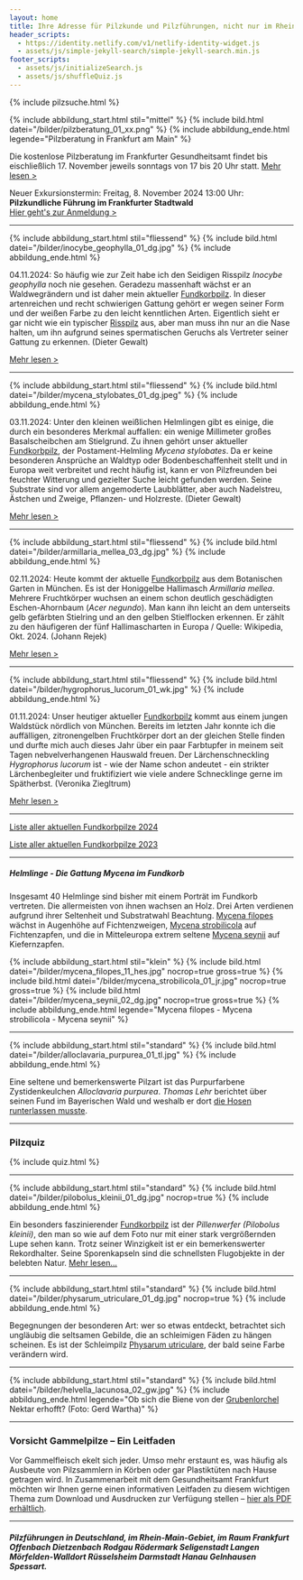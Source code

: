 ```yaml
---
layout: home
title: Ihre Adresse für Pilzkunde und Pilzführungen, nicht nur im Rhein-Main-Gebiet
header_scripts:
  - https://identity.netlify.com/v1/netlify-identity-widget.js
  - assets/js/simple-jekyll-search/simple-jekyll-search.min.js
footer_scripts:
  - assets/js/initializeSearch.js
  - assets/js/shuffleQuiz.js
---
```

{% include pilzsuche.html %}

{% include abbildung_start.html stil="mittel" %}
{% include bild.html datei="/bilder/pilzberatung_01_xx.png" %}
{% include abbildung_ende.html legende="Pilzberatung in Frankfurt am Main" %}

Die kostenlose Pilzberatung im Frankfurter Gesundheitsamt findet bis eischließlich 17. November jeweils sonntags von 17 bis 20 Uhr statt. [Mehr lesen >](/termine)

Neuer Exkursionstermin: Freitag, 8. November 2024 13:00 Uhr: **Pilzkundliche Führung im Frankfurter Stadtwald**\
[Hier geht's zur Anmeldung >](/termine)

- - -

{% include abbildung_start.html stil="fliessend" %}
{% include bild.html datei="/bilder/inocybe_geophylla_01_dg.jpg" %}
{% include abbildung_ende.html %}

04.11.2024: So häufig wie zur Zeit habe ich den Seidigen Risspilz *Inocybe geophylla* noch nie gesehen. Geradezu massenhaft wächst er an Waldwegrändern und ist daher mein aktueller  [Fundkorbpilz](AA "Glossar-"). In dieser artenreichen und recht schwierigen Gattung gehört er wegen seiner Form und der weißen Farbe  zu den leicht kenntlichen Arten. Eigentlich sieht er gar nicht wie ein typischer [Risspilz](/verwandt/risspilze) aus, aber man muss ihn nur an die Nase halten, um ihn aufgrund seines spermatischen Geruchs als Vertreter seiner Gattung zu erkennen. (Dieter Gewalt) 

[Mehr lesen >](/pilze/inocybe-geophylla-seidiger-risspilz)

<div style="clear:  both"></div>

- - -

{% include abbildung_start.html stil="fliessend" %}
{% include bild.html datei="/bilder/mycena_stylobates_01_dg.jpeg" %}
{% include abbildung_ende.html %}

03.11.2024: Unter den kleinen weißlichen Helmlingen gibt es einige, die durch ein besonderes Merkmal auffallen: ein wenige Millimeter großes Basalscheibchen am Stielgrund. Zu ihnen gehört unser aktueller [Fundkorbpilz](AA "Glossar-"), der Postament-Helmling *Mycena stylobates*. Da er keine besonderen Ansprüche an Waldtyp oder Bodenbeschaffenheit stellt und in Europa weit verbreitet und recht häufig ist, kann er von Pilzfreunden bei feuchter Witterung und gezielter Suche leicht gefunden werden. Seine Substrate sind vor allem angemoderte Laubblätter, aber auch Nadelstreu, Ästchen und Zweige, Pflanzen- und Holzreste. (Dieter Gewalt) 

[Mehr lesen >](/pilze/mycena-stylobates-postament-helmling)

<div style="clear:  both"></div>



- - -

{% include abbildung_start.html stil="fliessend" %}
{% include bild.html datei="/bilder/armillaria_mellea_03_dg.jpg" %}
{% include abbildung_ende.html %}

02.11.2024: Heute kommt der aktuelle [Fundkorbpilz](AA "Glossar-") aus dem Botanischen Garten in München. Es ist der Honiggelbe Hallimasch *Armillaria mellea*. Mehrere Fruchtkörper wuchsen an einem schon deutlich geschädigten Eschen-Ahornbaum (*Acer negundo*). Man kann ihn leicht an dem unterseits gelb gefärbten Stielring und an den gelben Stielflocken erkennen. Er zählt zu den häufigeren der fünf Hallimascharten in Europa / Quelle: Wikipedia, Okt. 2024. (Johann Rejek)

[Mehr lesen >](/pilze/armillaria-mellea-honiggelber-hallimasch)

<div style="clear:  both"></div>

- - -

{% include abbildung_start.html stil="fliessend" %}
{% include bild.html datei="/bilder/hygrophorus_lucorum_01_wk.jpg" %}
{% include abbildung_ende.html %}

01.11.2024: Unser heutiger aktueller [Fundkorbpilz](AA "Glossar-") kommt aus einem jungen Waldstück nördlich von München. Bereits im letzten Jahr konnte ich die auffälligen, zitronengelben Fruchtkörper dort an der gleichen Stelle finden und durfte mich auch dieses Jahr über ein paar Farbtupfer in meinem seit Tagen nebvelverhangenen Hauswald freuen. Der Lärchenschneckling *Hygrophorus lucorum* ist - wie der Name schon andeutet - ein strikter Lärchenbegleiter und fruktifiziert wie viele andere Schnecklinge gerne im Spätherbst. (Veronika Ziegltrum) 

[Mehr lesen >](/pilze/hygrophorus-lucorum-lärchenschneckling)

<div style="clear:  both"></div>

- - -

[Liste aller aktuellen Fundkorbpilze 2024](/artikel/liste-aller-aktuellen-fundkorbpilze-2024.html)

[Liste aller aktuellen Fundkorbpilze 2023](/artikel/liste-aller-aktuellen-fundkorbpilze-2023.html)

- - -

##### Helmlinge - Die Gattung *Mycena* im Fundkorb

Insgesamt 40 Helmlinge sind bisher mit einem Porträt im Fundkorb vertreten. Die allermeisten von ihnen wachsen an Holz. Drei Arten verdienen aufgrund ihrer Seltenheit und Substratwahl Beachtung. [Mycena filopes](/pilze/mycena-filopes-zerbrechlicher-fadenhelmling) wächst in Augenhöhe auf Fichtenzweigen, [Mycena strobilicola](/pilze/mycena-strobilicola-fichtenzapfenhelmling) auf Fichtenzapfen, und die in Mitteleuropa extrem seltene [Mycena seynii](/pilze/mycena-seynii-mediterraner-kiefernzapfenhelmling) auf Kiefernzapfen.

{% include abbildung_start.html stil="klein" %}
{% include bild.html datei="/bilder/mycena_filopes_11_hes.jpg" nocrop=true gross=true %}
{% include bild.html datei="/bilder/mycena_strobilicola_01_jr.jpg" nocrop=true gross=true %}
{% include bild.html datei="/bilder/mycena_seynii_02_dg.jpg" nocrop=true gross=true %}
{% include abbildung_ende.html legende="Mycena filopes - Mycena strobilicola - Mycena seynii" %}

- - -

{% include abbildung_start.html stil="standard" %}
{% include bild.html datei="/bilder/alloclavaria_purpurea_01_tl.jpg" %}
{% include abbildung_ende.html %}

Eine seltene und bemerkenswerte Pilzart ist das Purpurfarbene Zystidenkeulchen *Alloclavaria purpurea*. *Thomas Lehr* berichtet über seinen Fund im Bayerischen Wald und weshalb er dort [die Hosen runterlassen musste](/pilze/alloclavaria-purpurea-purpurfarbenes-zystidenkeulchen).

- - -

### Pilzquiz

{% include quiz.html %}

- - -

{% include abbildung_start.html stil="standard" %}
{% include bild.html datei="/bilder/pilobolus_kleinii_01_dg.jpg" nocrop=true %}
{% include abbildung_ende.html %}

Ein besonders faszinierender [Fundkorbpilz](AA "Glossar-") ist der *Pillenwerfer (Pilobolus kleinii)*, den man so wie auf dem Foto nur mit einer stark vergrößernden Lupe sehen kann. Trotz seiner Winzigkeit ist er ein bemerkenswerter Rekordhalter. Seine Sporenkapseln sind die schnellsten Flugobjekte in der belebten Natur. [Mehr lesen...](/pilze/pilobolus-kleinii-pillenwerfer)

- - -

{% include abbildung_start.html stil="standard" %}
{% include bild.html datei="/bilder/physarum_utriculare_01_dg.jpg" nocrop=true %}
{% include abbildung_ende.html %}

Begegnungen der besonderen Art: wer so etwas entdeckt, betrachtet sich ungläubig die seltsamen Gebilde, die an schleimigen Fäden zu hängen scheinen. Es ist der Schleimpilz [Physarum utriculare](/pilze/physarum-utriculare-fadenfruchtschleimpilz), der bald seine Farbe verändern wird.

- - -

{% include abbildung_start.html stil="standard" %}
{% include bild.html datei="/bilder/helvella_lacunosa_02_gw.jpg" %}
{% include abbildung_ende.html legende="Ob sich die Biene von der <a href='/pilze/helvella-lacunosa-grubenlorchel'>Grubenlorchel</a> Nektar erhofft?  (Foto: Gerd Wartha)" %}

- - -

### Vorsicht Gammelpilze – Ein Leitfaden

Vor Gammelfleisch ekelt sich jeder. Umso mehr erstaunt es, was häufig als Ausbeute von Pilzsammlern in Körben oder gar Plastiktüten nach Hause getragen wird. In Zusammenarbeit mit dem Gesundheitsamt Frankfurt möchten wir Ihnen gerne einen informativen Leitfaden zu diesem wichtigen Thema zum Download und Ausdrucken zur Verfügung stellen – [hier als PDF erhältlich](/assets/docs/Fundkorb.de-Gammelpilze.pdf).

- - -

##### Pilzführungen in Deutschland, im Rhein-Main-Gebiet, im Raum Frankfurt Offenbach Dietzenbach Rodgau Rödermark Seligenstadt Langen Mörfelden-Walldort Rüsselsheim Darmstadt Hanau Gelnhausen Spessart.
